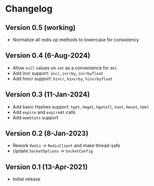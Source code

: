 # Changelog

## Version 0.5 (working)
* Normalize all redis op methods to lowercase for consistency

## Version 0.4 (6-Aug-2024)
* Allow `null` values on `set` as a convenience for `del`
* Add incr support: `incr`, `incrby`, `incrbyfloat`
* Add hincr support: `hincr`, `hincrby`, `hincrbyfloat`

## Version 0.3 (11-Jan-2024)
* Add basic Hashes support: `hget`, `hmget`, `hgetall`, `hset`, `hmset`, `hdel`
* Add `expire` and `expireAt` calls
* Add `memStats` support

## Version 0.2 (8-Jan-2023)
* Rework `Redis` -> `RedisClient` and make thread-safe
* Update `SocketOptions` -> `SocketConfig`

## Version 0.1 (13-Apr-2021)
* Initial release